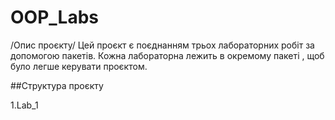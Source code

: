 # OOP_Labs
/Опис проєкту/
Цей проєкт є поєднанням трьох лабораторних робіт за допомогою пакетів. Кожна лабораторна лежить в окремому пакеті , щоб було легше керувати проєктом.

##Cтруктура проєкту

1.Lab_1
